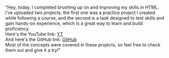 "Hey, today, I completed brushing up on and improving my skills in HTML.
<br>I've uploaded two projects: the first one was a practice project I created while following a course, and the second is a task designed to test skills and gain hands-on experience, which is a great way to learn and build proficiency.
<br>Here's the YouTube link: <a href="https://www.youtube.com/watch?v=kUMe1FH4CHE&t=9047s&ab_channel=freeCodeCamp.org" target="_blank">YT</a>
<br>And here's the GitHub link: <a href="https://github.com/gitdagray/html_course/tree/main" target="_blank"> GitHub</a>
<br>Most of the concepts were covered in these projects, so feel free to check them out and give it a try!"
